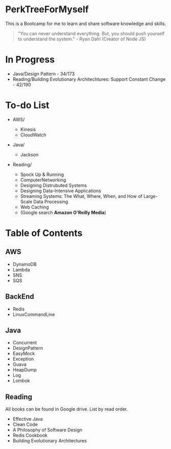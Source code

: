 # PerkTreeForMyself
This is a Bootcamp for me to learn and share software knowledge and skills.

> "You can never understand everything. But, you should push yourself to understand the system." - Ryan Dahl (Creator of Node JS)

# In Progress
- Java/Design Pattern - 34/173
- Reading/Building Evolutionary Architechtures: Support Constant Change - 42/190

# To-do List
- AWS/
  - Kinesis
  - CloudWatch

- Java/
  - Jackson
 
- Reading/
  - Spock Up & Running
  - ComputerNetworking
  - Designing Distrubuted Systems
  - Designing Data-Intensive Applications
  - Streaming Systems: The What, Where, When, and How of Large-Scale Data Processing
  - Web Caching
  - (Google search **Amazon O'Reilly Media**)

# Table of Contents
## AWS
- DynamoDB
- Lambda
- SNS
- SQS

## BackEnd
- Redis
- LinuxCommandLine

## Java
- Concurrent
- DesignPattern
- EasyMock
- Exception
- Guava
- HeapDump
- Log
- Lombok

## Reading
All books can be found in Google drive. List by read order.
- Effective Java
- Clean Code
- A Philosophy of Software Design
- Redis Cookbook
- Building Evolutionary Architectures
